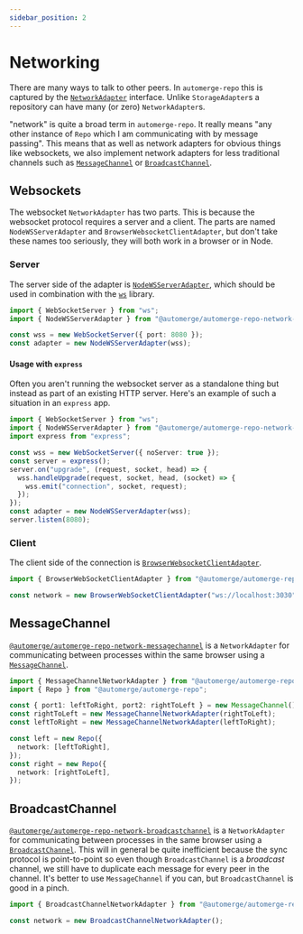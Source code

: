 ```yaml
---
sidebar_position: 2
---
```


# Networking

There are many ways to talk to other peers. In `automerge-repo` this is captured by the [`NetworkAdapter`](https://automerge.org/automerge-repo/classes/_automerge_automerge_repo.NetworkAdapter.html) interface. Unlike `StorageAdapter`s a repository can have many (or zero) `NetworkAdapter`s.

"network" is quite a broad term in `automerge-repo`. It really means "any other instance of `Repo` which I am communicating with by message passing". This means that as well as network adapters for obvious things like websockets, we also implement network adapters for less traditional channels such as [`MessageChannel`](https://developer.mozilla.org/en-US/docs/Web/API/MessageChannel) or [`BroadcastChannel`](https://developer.mozilla.org/en-US/docs/Web/API/BroadcastChannel).

## Websockets

The websocket `NetworkAdapter` has two parts. This is because the websocket protocol requires a server and a client. The parts are named `NodeWSServerAdapter` and `BrowserWebsocketClientAdapter`, but don't take these names too seriously, they will both work in a browser or in Node.

### Server

The server side of the adapter is [`NodeWSServerAdapter`](https://automerge.org/automerge-repo/classes/_automerge_automerge_repo_network_websocket.NodeWSServerAdapter.html), which should be used in combination with the [`ws`](https://www.npmjs.com/package/ws) library.

```typescript
import { WebSocketServer } from "ws";
import { NodeWSServerAdapter } from "@automerge/automerge-repo-network-websocket";

const wss = new WebSocketServer({ port: 8080 });
const adapter = new NodeWSServerAdapter(wss);
```

#### Usage with `express`

Often you aren't running the websocket server as a standalone thing but instead as part of an existing HTTP server. Here's an example of such a situation in an `express` app.

```typescript
import { WebSocketServer } from "ws";
import { NodeWSServerAdapter } from "@automerge/automerge-repo-network-websocket";
import express from "express";

const wss = new WebSocketServer({ noServer: true });
const server = express();
server.on("upgrade", (request, socket, head) => {
  wss.handleUpgrade(request, socket, head, (socket) => {
    wss.emit("connection", socket, request);
  });
});
const adapter = new NodeWSServerAdapter(wss);
server.listen(8080);
```

### Client

The client side of the connection is [`BrowserWebsocketClientAdapter`](https://automerge.org/automerge-repo/classes/_automerge_automerge_repo_network_websocket.BrowserWebSocketClientAdapter.html).

```typescript
import { BrowserWebSocketClientAdapter } from "@automerge/automerge-repo-network-websocket";

const network = new BrowserWebSocketClientAdapter("ws://localhost:3030");
```

## MessageChannel

[`@automerge/automerge-repo-network-messagechannel`](https://automerge.org/automerge-repo/modules/_automerge_automerge_repo_network_messagechannel.html) is a `NetworkAdapter` for communicating between processes within the same browser using a [`MessageChannel`](https://developer.mozilla.org/en-US/docs/Web/API/MessageChannel).

```typescript
import { MessageChannelNetworkAdapter } from "@automerge/automerge-repo-network-messagechannel";
import { Repo } from "@automerge/automerge-repo";

const { port1: leftToRight, port2: rightToLeft } = new MessageChannel();
const rightToLeft = new MessageChannelNetworkAdapter(rightToLeft);
const leftToRight = new MessageChannelNetworkAdapter(leftToRight);

const left = new Repo({
  network: [leftToRight],
});
const right = new Repo({
  network: [rightToLeft],
});
```

## BroadcastChannel

[`@automerge/automerge-repo-network-broadcastchannel`](https://automerge.org/automerge-repo/modules/_automerge_automerge_repo_network_broadcastchannel.html) is a `NetworkAdapter` for communicating between processes in the same browser using a [`BroadcastChannel`](https://developer.mozilla.org/en-US/docs/Web/API/BroadcastChannel). This will in general be quite inefficient because the sync protocol is point-to-point so even though `BroadcastChannel` is a _broadcast_ channel, we still have to duplicate each message for every peer in the channel. It's better to use `MessageChannel` if you can, but `BroadcastChannel` is good in a pinch.

```typescript
import { BroadcastChannelNetworkAdapter } from "@automerge/automerge-repo-network-broadcastchannel";

const network = new BroadcastChannelNetworkAdapter();
```
